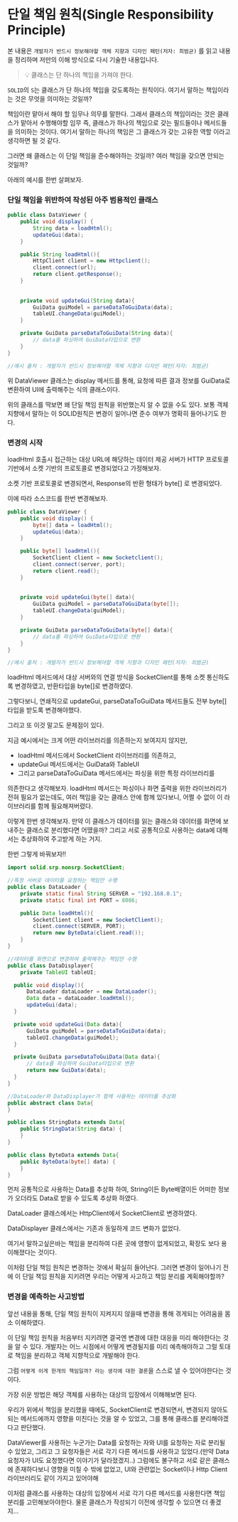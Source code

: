 # 단일 책임 원칙(Single Responsibility Principle)

본 내용은 `개발자가 반드시 정보해야할 객체 지향과 디자인 패턴(저자: 최범균)` 를 읽고 내용을 정리하며 저만의 이해 방식으로 다시 기술한 내용입니다.

>💡 클래스는 단 하나의 책임을 가져야 한다.

`SOLID`의 `S`는 클래스가 단 하나의 책임을 갖도록하는 원칙이다. 여기서 말하는 책임이라는 것은 무엇을 의미하는 것일까?

책임이란 맡아서 해야 할 임무나 의무를 말한다. 그래서 클래스의 책임이라는 것은 클래스가 맡아서 수행해야할 임무 즉, 클래스가 하나의 책임으로 갖는 필드들이나 메서드들을 의미하는 것이다. 여기서 말하는 하나의 책임은 그 클래스가 갖는 고유한 역할 이라고 생각하면 될 것 같다.

그러면 왜 클래스는 이 단일 책임을 준수해야하는 것일까? 여러 책임을 갖으면 안되는 것일까?

아래의 예시를 한번 살펴보자.

### 단일 책임을 위반하여 작성된 아주 범용적인 클래스

```java
public class DataViewer {
	public void display() {
		String data = loadHtml();
		updateGui(data);
	}

	public String loadHtml(){
		HttpClient client = new Httpclient();
		client.connect(url);
		return client.getResponse();
	}
		
	
	private void updateGui(String data){
		GuiData guiModel = parseDataToGuiData(data);
		tableUI.changeData(guiModel);
	}

	private GuiData parseDataToGuiData(String data){
		// data를 파싱하여 GuiData타입으로 변환
	}
}

//예시 출처 : 개발자가 반드시 정보해야할 객체 지향과 디자인 패턴(저자: 최범균)
```

위 DataViewer 클래스는 display 메서드를 통해, 요청에 따른 결과 정보를 GuiData로 변환하여 UI에 출력해주는 식의 클래스이다.

위의 클래스를 딱보면 왜 단일 책임 원칙을 위반했는지 알 수 없을 수도 있다. 보통 객체 지향에서 말하는 이 SOLID원칙은 변경이 일어나면 준수 여부가 명확히 들어나기도 한다.

### 변경의 시작

loadHtml 호출시 접근하는 대상 URL에 해당하는 데이터 제공 서버가 HTTP 프로토콜 기반에서 소켓 기반의 프로토콜로 변경되었다고 가정해보자.

소켓 기반 프로토콜로 변경되면서, Response의 반환 형태가 byte[] 로 변경되었다.

이에 따라 소스코드를 한번 변경해보자.

```java
public class DataViewer {
	public void display() {
		byte[] data = loadHtml();
		updateGui(data);
	}

	public byte[] loadHtml(){
		SocketClient client = new Socketclient();
		client.connect(server, port);
		return client.read();
	}
		
	
	private void updateGui(byte[] data){
		GuiData guiModel = parseDataToGuiData(byte[]);
		tableUI.changeData(guiModel);
	}

	private GuiData parseDataToGuiData(byte[] data){
		// data를 파싱하여 GuiData타입으로 변환
	}
}

//예시 출처 : 개발자가 반드시 정보해야할 객체 지향과 디자인 패턴(저자: 최범균)
```

loadHtml 메서드에서 대상 서버와의 연결 방식을 SocketClient를 통해 소켓 통신하도록 변경하였고, 반환타입을 byte[]로 변경하였다.

그렇다보니, 연쇄적으로 updateGui, parseDataToGuiData 메서드들도 전부 byte[] 타입을 받도록 변경해야했다.

그리고 또 이것 말고도 문제점이 있다.

지금 예시에서는 크게 어떤 라이브러리를 의존하는지 보여지지 않지만, 

- loadHtml 메서드에서 SocketClient 라이브러리를 의존하고,
- updateGui 메서드에서는 GuiData와 TableUI
- 그리고 parseDataToGuiData 메서드에서는 파싱을 위한 특정 라이브러리를

의존한다고 생각해보자. loadHtml 메서드는 파싱이나 화면 출력을 위한 라이브러리가 전혀 필요가 없는데도, 여러 책임을 갖는 클래스 안에 함께 있다보니, 어쩔 수 없이 이 라이브러리를 함께 필요해져버렸다.

이렇게 한번 생각해보자. 만약 이 클래스가 데이터를 읽는 클래스와 데이터를 화면에 보내주는 클래스로 분리했다면 어땠을까? 그리고 서로 공통적으로 사용하는 data에 대해서는 추상화하여 주고받게 하는 거지.

한번 그렇게 바꿔보자!!

```java
import solid.srp.nonsrp.SocketClient;

//특정 서버로 데이터를 요청하는 책임만 수행
public class DataLoader {
    private static final String SERVER = "192.168.0.1";
    private static final int PORT = 8086;

    public Data loadHtml(){
        SocketClient client = new SocketClient();
        client.connect(SERVER, PORT);
        return new ByteData(client.read());
    }
}
```

```java
//데이터를 화면으로 변경하여 출력해주는 책임만 수행
public class DataDisplayer{
	private TableUI tableUI;

  public void display(){
      DataLoader dataLoader = new DataLoader();
      Data data = dataLoader.loadHtml();
      updateGui(data);
  }

  private void updateGui(Data data){
      GuiData guiModel = parseDataToGuiData(data);
      tableUI.changeData(guiModel);
  }

  private GuiData parseDataToGuiData(Data data){
      // data를 파싱하여 GuiData타입으로 변환
      return new GuiData(data);
  }
}
```

```java
//DataLoader와 DataDisplayer가 함께 사용하는 데이터를 추상화
public abstract class Data{
}

public class StringData extends Data{
    public StringData(String data) {
    }
}

public class ByteData extends Data{
    public ByteData(byte[] data) {
    }
}
```

먼저 공통적으로 사용하는 Data를 추상화 하여, String이든 Byte배열이든 어떠한 정보가 오더라도 Data로 받을 수 있도록 추상화 하였다.

DataLoader 클래스에서는 HttpClient에서 SocketClient로 변경하였다.

DataDisplayer 클래스에서는 기존과 동일하게 코드 변화가 없었다.

여기서 말하고싶은바는 책임을 분리하여 다른 곳에 영향이 없게되었고, 확장도 보다 용이해졌다는 것이다.

이처럼 단일 책임 원칙은 변경하는 것에서 확실히 들어난다. 그러면 변경이 일어나기 전에 이 단일 책임 원칙을 지키려면 우리는 어떻게 사고하고 책임 분리를 계획해야할까?

### 변경을 예측하는 사고방법

앞선 내용을 통해, 단일 책임 원칙이 지켜지지 않을때 변경을 통해 겪게되는 어려움을 몸소 이해하였다.

이 단일 책임 원칙을 처음부터 지키려면 결국엔 변경에 대한 대응을 미리 해야한다는 것을 알 수 있다. 개발자는 어느 시점에서 어떻게 변경될지를 미리 예측해야하고 그럴 토대로 책임을 분리하고 객체 지향적으로 개발해야 한다.

그럼 `어떻게 이게 한개의 책임일까? 라는 생각에 대한 결론`을 스스로 낼 수 있어야한다는 것이다.

가장 쉬운 방법은 해당 객체를 사용하는 대상의 입장에서 이해해보면 된다.

우리가 위에서 책임을 분리했을 때에도, SocketClient로 변경되면서, 변경되지 않아도 되는 메서드에까지 영향을 미친다는 것을 알 수 있었고, 그를 통해 클래스를 분리해야겠다고 판단했다.

DataViewer를 사용하는 누군가는 Data를 요청하는 자와 UI를 요청하는 자로 분리될 수 있었고, 그리고 그 요청자들은 서로 각기 다른 메서드를 사용하고 있었다.(만약 Data 요청자가 UI도 요청했다면 이야기가 달라졌겠지..) 그럼에도 불구하고 서로 같은 클래스에 존재하다보니 영향을 미칠 수 밖에 없었고, UI와 관련없는 Socket이나 Http Client 라이브러리도 같이 가지고 있어야해

이처럼 클래스를 사용하는 대상의 입장에서 서로 각기 다른 메서드를 사용한다면 책임 분리를 고민해보아야한다. 물론 클래스가 작성되기 이전에 생각할 수 있으면 더 좋겠지…